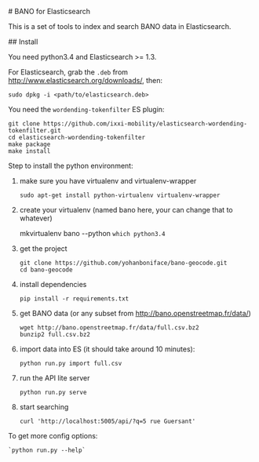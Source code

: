 # BANO for Elasticsearch

This is a set of tools to index and search BANO data in Elasticsearch.

## Install

You need python3.4 and Elasticsearch >= 1.3.

For Elasticsearch, grab the `.deb` from http://www.elasticsearch.org/downloads/,
then:

    sudo dpkg -i <path/to/elasticsearch.deb>

You need the `wordending-tokenfilter` ES plugin:

    git clone https://github.com/ixxi-mobility/elasticsearch-wordending-tokenfilter.git
    cd elasticsearch-wordending-tokenfilter
    make package
    make install


Step to install the python environment:

1. make sure you have virtualenv and virtualenv-wrapper

    `sudo apt-get install python-virtualenv virtualenv-wrapper`

1. create your virtualenv (named bano here, your can change that to whatever)

    mkvirtualenv bano --python `which python3.4`

1. get the project

    ```
    git clone https://github.com/yohanboniface/bano-geocode.git
    cd bano-geocode
    ```

1. install dependencies

    `pip install -r requirements.txt`

1. get BANO data (or any subset from http://bano.openstreetmap.fr/data/)

    ```
    wget http://bano.openstreetmap.fr/data/full.csv.bz2
    bunzip2 full.csv.bz2
    ```

1. import data into ES (it should take around 10 minutes):

    `python run.py import full.csv`

1. run the API lite server

    `python run.py serve`

1. start searching

    `curl 'http://localhost:5005/api/?q=5 rue Guersant'`


To get more config options:

    `python run.py --help`
